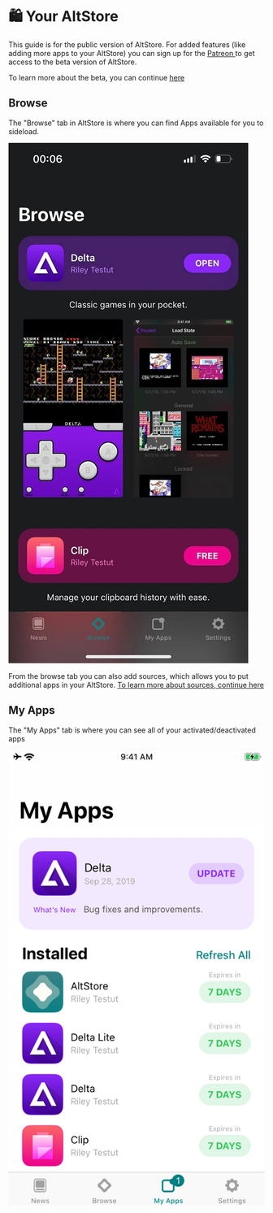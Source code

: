 # 🛍 Your AltStore

This guide is for the public version of AltStore. For added features (like adding more apps to your AltStore) you can sign up for the [Patreon ](https://www.patreon.com/rileytestut)to get access to the beta version of AltStore.&#x20;

To learn more about the beta, you can continue [here](beta-features.md)

## Browse

The "Browse" tab in AltStore is where you can find Apps available for you to sideload.&#x20;

&#x20;                                                ![](<../.gitbook/assets/image (4).png>)

From the browse tab you can also add sources, which allows you to put additional apps in your AltStore. [To learn more about sources, continue here](features/sources.md)

## My Apps

The "My Apps" tab is where you can see all of your activated/deactivated apps  &#x20;

&#x20;                                                ![](../.gitbook/assets/65605569-30ca6080-df5e-11e9-8dfb-15ebb00e10cb.png)

###

&#x20;                                                                &#x20;

###

&#x20;                                             &#x20;
